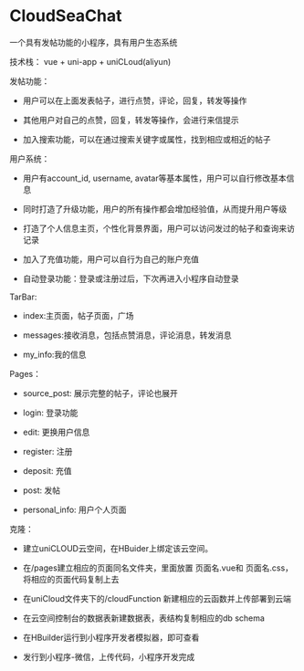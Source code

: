 # CloudSeaChat
一个具有发帖功能的小程序，具有用户生态系统

技术栈： vue + uni-app + uniCLoud(aliyun)

发帖功能：
- 用户可以在上面发表帖子，进行点赞，评论，回复，转发等操作

- 其他用户对自己的点赞，回复，转发等操作，会进行来信提示

- 加入搜索功能，可以在通过搜索关键字或属性，找到相应或相近的帖子
  
用户系统：
- 用户有account_id, username, avatar等基本属性，用户可以自行修改基本信息

- 同时打造了升级功能，用户的所有操作都会增加经验值，从而提升用户等级

- 打造了个人信息主页，个性化背景界面，用户可以访问发过的帖子和查询来访记录

- 加入了充值功能，用户可以自行为自己的账户充值

- 自动登录功能：登录或注册过后，下次再进入小程序自动登录

TarBar:

- index:主页面，帖子页面，广场

- messages:接收消息，包括点赞消息，评论消息，转发消息

- my_info:我的信息

Pages：

- source_post:  展示完整的帖子，评论也展开

- login:  登录功能

- edit:  更换用户信息

- register:  注册

- deposit:  充值

- post:  发帖

- personal_info: 用户个人页面



克隆：

- 建立uniCLOUD云空间，在HBuider上绑定该云空间。

- 在/pages建立相应的页面同名文件夹，里面放置 页面名.vue和 页面名.css，将相应的页面代码复制上去

- 在uniCloud文件夹下的/cloudFunction 新建相应的云函数并上传部署到云端

- 在云空间控制台的数据表新建数据表，表结构复制相应的db schema

- 在HBuilder运行到小程序开发者模拟器，即可查看

- 发行到小程序-微信，上传代码，小程序开发完成
